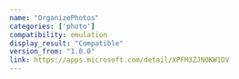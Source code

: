```yaml
---
name: "OrganizePhotos"
categories: ['photo']
compatibility: emulation
display_result: "Compatible"
version_from: "1.0.0"
link: https://apps.microsoft.com/detail/XPFM3ZJN0KW1DV
---
```

